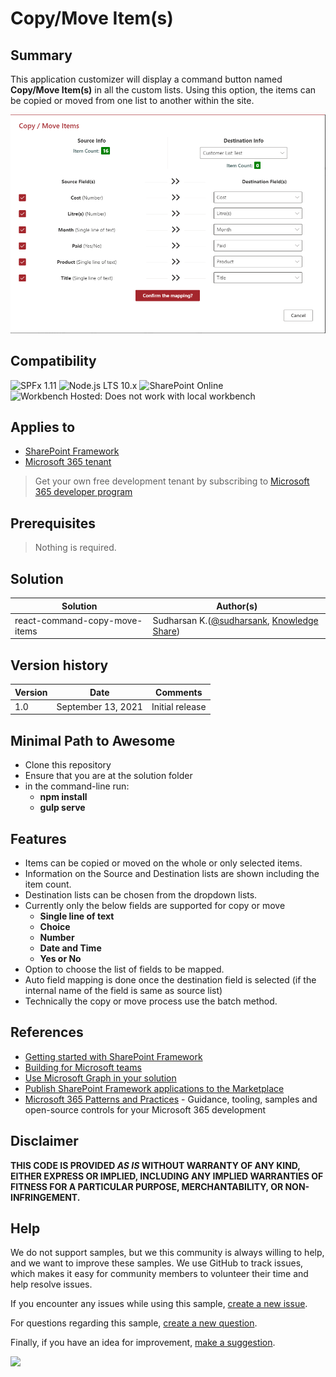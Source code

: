 # Copy/Move Item(s)

## Summary

This application customizer will display a command button named **Copy/Move Item(s)** in all the custom lists. Using this option, the items can be copied or moved from one list to another within the site.

![React-Command-Copy-Move-Items](./assets/CopyMoveItems.png)


## Compatibility

![SPFx 1.11](https://img.shields.io/badge/SPFx-1.11.0-green.svg) 
![Node.js LTS 10.x](https://img.shields.io/badge/Node.js-LTS%2010.x-green.svg) 
![SharePoint Online](https://img.shields.io/badge/SharePoint-Online-yellow.svg)
![Workbench Hosted: Does not work with local workbench](https://img.shields.io/badge/Workbench-Hosted-yellow.svg "Does not work with local workbench")

## Applies to

- [SharePoint Framework](https://aka.ms/spfx)
- [Microsoft 365 tenant](https://docs.microsoft.com/en-us/sharepoint/dev/spfx/set-up-your-developer-tenant)

> Get your own free development tenant by subscribing to [Microsoft 365 developer program](http://aka.ms/o365devprogram)

## Prerequisites

> Nothing is required.

## Solution

Solution|Author(s)
--------|---------
react-command-copy-move-items | Sudharsan K.([@sudharsank](https://twitter.com/sudharsank), [Knowledge Share](https://spknowledge.com/))

## Version history

Version|Date|Comments
-------|----|--------
1.0|September 13, 2021|Initial release


## Minimal Path to Awesome

- Clone this repository
- Ensure that you are at the solution folder
- in the command-line run:
  - **npm install**
  - **gulp serve**

## Features

- Items can be copied or moved on the whole or only selected items.
- Information on the Source and Destination lists are shown including the item count.
- Destination lists can be chosen from the dropdown lists.
- Currently only the below fields are supported for copy or move
    - **Single line of text**
    - **Choice**
    - **Number**
    - **Date and Time**
    - **Yes or No**
- Option to choose the list of fields to be mapped.
- Auto field mapping is done once the destination field is selected (if the internal name of the field is same as source list)
- Technically the copy or move process use the batch method.

## References

- [Getting started with SharePoint Framework](https://docs.microsoft.com/en-us/sharepoint/dev/spfx/set-up-your-developer-tenant)
- [Building for Microsoft teams](https://docs.microsoft.com/en-us/sharepoint/dev/spfx/build-for-teams-overview)
- [Use Microsoft Graph in your solution](https://docs.microsoft.com/en-us/sharepoint/dev/spfx/web-parts/get-started/using-microsoft-graph-apis)
- [Publish SharePoint Framework applications to the Marketplace](https://docs.microsoft.com/en-us/sharepoint/dev/spfx/publish-to-marketplace-overview)
- [Microsoft 365 Patterns and Practices](https://aka.ms/m365pnp) - Guidance, tooling, samples and open-source controls for your Microsoft 365 development


## Disclaimer
**THIS CODE IS PROVIDED *AS IS* WITHOUT WARRANTY OF ANY KIND, EITHER EXPRESS OR IMPLIED, INCLUDING ANY IMPLIED WARRANTIES OF FITNESS FOR A PARTICULAR PURPOSE, MERCHANTABILITY, OR NON-INFRINGEMENT.**

## Help

We do not support samples, but we this community is always willing to help, and we want to improve these samples. We use GitHub to track issues, which makes it easy for  community members to volunteer their time and help resolve issues.

If you encounter any issues while using this sample, [create a new issue](https://github.com/pnp/sp-dev-fx-extensions/issues/new?assignees=&labels=Needs%3A+Triage+%3Amag%3A%2Ctype%3Abug-suspected&template=bug-report.yml&sample=react-command-copy-move-items&authors=@sudharsank&title=react-command-copy-move-items%20-%20).

For questions regarding this sample, [create a new question](https://github.com/pnp/sp-dev-fx-extensions/issues/new?assignees=&labels=Needs%3A+Triage+%3Amag%3A%2Ctype%3Abug-suspected&template=question.yml&sample=react-command-copy-move-items&authors=@sudharsank&title=react-command-copy-move-items%20-%20).

Finally, if you have an idea for improvement, [make a suggestion](https://github.com/pnp/sp-dev-fx-extensions/issues/new?assignees=&labels=Needs%3A+Triage+%3Amag%3A%2Ctype%3Abug-suspected&template=suggestion.yml&sample=react-command-copy-move-items&authors=@sudharsank&title=react-command-copy-move-items%20-%20).

<img src="https://pnptelemetry.azurewebsites.net/sp-dev-fx-extensions/samples/react-command-copy-move-items" />
